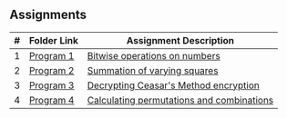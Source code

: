 ## Assignments

|  #  | Folder Link                         | Assignment Description                                             |
| :-: | ----------------------------------- | ------------------------------------------------------------------ |
|  1  | [Program 1](./P01_Bitwise)          | [Bitwise operations on numbers](./P01_Bitwise)                     |
|  2  | [Program 2](./P02_Square_Summation) | [Summation of varying squares](./P02_Square_Summation)             |
|  3  | [Program 3](./P03_Decryption)       | [Decrypting Ceasar's Method encryption](./P03_Decryption)          |
|  4  | [Program 4](./P04_Perms_and_Combs)  | [Calculating permutations and combinations](./P04_Perms_and_Combs/)|
